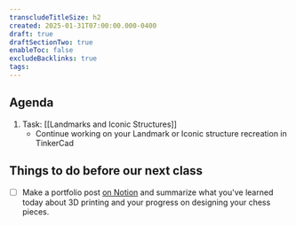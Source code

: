 ```yaml
---
transcludeTitleSize: h2
created: 2025-01-31T07:00:00.000-0400
draft: true
draftSectionTwo: true
enableToc: false
excludeBacklinks: true
tags:
---
```

## Agenda
1. Task: [[Landmarks and Iconic Structures]]
	- Continue working on your Landmark or Iconic structure recreation in TinkerCad
## Things to do before our next class

- [ ] Make a portfolio post [on Notion](https://notion.so) and summarize what you've learned today about 3D printing and your progress on designing your chess pieces.